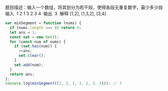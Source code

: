 题目描述：输入一个数组，将其划分为若干段，使得各段无重复数字，最少多少段​ 
输入​ ​ 1 2 1 3 2 3 4​​​ ​ 
输出​ ​ 3​​​ ​ 
解释​ [1,2], [1,3,2], [3,4]

```js
var minSegment = function (nums) {
  if (nums.length === 0) return 0;
  let ans = 1;
  const set = new Set();
  for (const num of nums) {
    if (set.has(num)) {
      ++ans;
      set.clear();
    }
    set.add(num);
  }
  return ans;
};
console.log(minSegment([1, 2, 1, 3, 2, 3, 4])); // 3
```